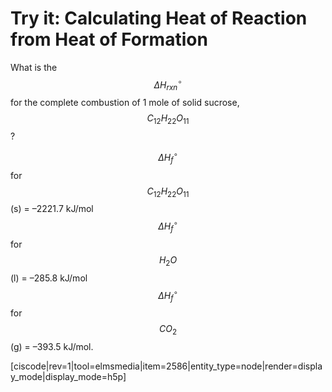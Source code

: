 # Try it: Calculating Heat of Reaction from Heat of Formation

What is the $$\Delta H ^{\circ} _{rxn}$$ for the complete combustion of 1 mole of solid sucrose, $$C_{12}H_{22}O_{11}$$? 

$$\Delta H ^{\circ} _f$$ for $$C_{12}H_{22}O_{11}$$(s) = –2221.7 kJ/mol
$$\Delta H ^{\circ} _f$$ for $$H_2O$$(l) = –285.8 kJ/mol
$$\Delta H ^{\circ} _f$$ for $$CO_2$$(g) = –393.5 kJ/mol.  

[ciscode|rev=1|tool=elmsmedia|item=2586|entity_type=node|render=display_mode|display_mode=h5p]

<houck-math> </houck-math>